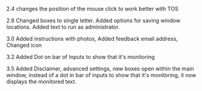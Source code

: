 2.4 changes the position of the mouse click to work better with TOS 

2.8 Changed boxes to single letter. Added options for saving window locations. Added text to run as administrator.

3.0 Added instructions with photos, Added feedback email address, Changed icon

3.2 Added Dot on bar of Inputs to show that it's monitoring

3.5 Added Disclaimer, advanced settings, new boxes open within the main window, instead of a dot in bar of inputs to show that it's monitoring, it now displays the monitored text. 
